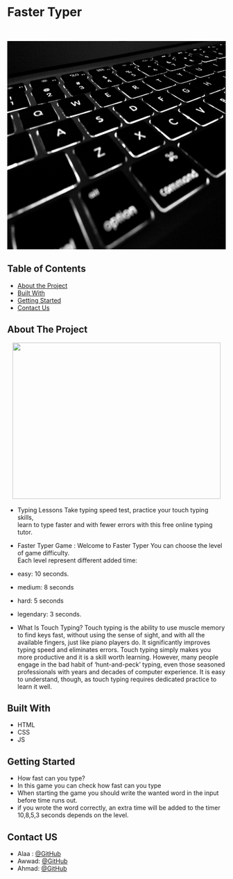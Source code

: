 
# Faster Typer 

<!-- PROJECT LOGO -->
<br />

<p align="center">
  <img src="Typer.jpg" width=720px height=480px;/>
</p>


<!-- TABLE OF CONTENTS -->
## Table of Contents

* [About the Project](#about-the-project)
* [Built With](#built-with)
* [Getting Started](#getting-started)
* [Contact Us](#contact)


<!-- ABOUT THE PROJECT -->
## About The Project
<p align="center">
  <img src="Typer.gif" width=480px height=360px; />
</p>

* Typing Lessons
Take typing speed test, practice your touch typing skills,<br>learn to type faster and with 
fewer errors with this free online typing tutor.


* Faster Typer Game : Welcome to Faster Typer You can choose the level of game difficulty.<br>
Each level represent different added time:
* easy: 10 seconds.
* medium: 8 seconds
* hard: 5 seconds 
* legendary: 3 seconds.  


* What Is Touch Typing?
Touch typing is the ability to use muscle memory to find keys fast, without using the sense of sight, and with all the available fingers, just like piano players do. It significantly improves typing speed and eliminates errors. Touch typing simply makes you more productive and it is a skill worth learning. However, many people engage in the bad habit of ‘hunt-and-peck’ typing, even those seasoned professionals with years and decades of computer experience. It  is easy to understand,
though, as touch typing requires dedicated practice to learn it well.


## Built With
* HTML
* CSS
* JS


<!-- GETTING STARTED -->
## Getting Started
* How fast can you type?
* In this game you can check how fast can you type
* When starting the game you should write the wanted word in the input before time runs out. 
* if you wrote the word correctly, an extra time will be added to the timer 10,8,5,3 seconds depends on the level.


<!-- Contact US -->
## Contact US

* Alaa : [@GitHub](https://github.com/alaabashiyi)
* Awwad: [@GitHub](https://github.com/muhammadawwad9)
* Ahmad: [@GitHub](https://github.com/ahmad420)


